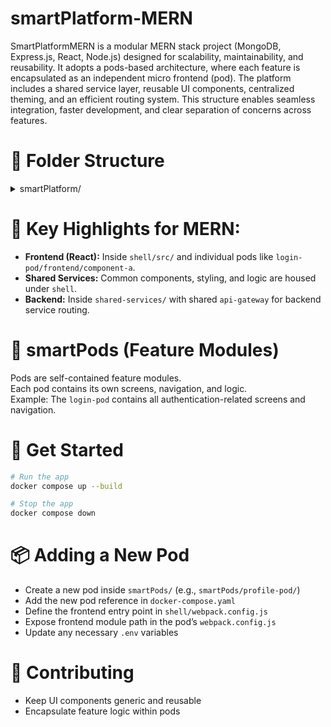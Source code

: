 # smartPlatform-MERN

SmartPlatformMERN is a modular MERN stack project (MongoDB, Express.js, React, Node.js) designed for scalability, maintainability, and reusability. It adopts a pods-based architecture, where each feature is encapsulated as an independent micro frontend (pod). The platform includes a shared service layer, reusable UI components, centralized theming, and an efficient routing system. This structure enables seamless integration, faster development, and clear separation of concerns across features.

# 📁 Folder Structure

<details>
<summary>smartPlatform/</summary>

```
├── .env
├── .gitignore
├── README.md
├── docker-compose.yaml
```

<details>
<summary>├── shared-services/</summary>

```
│   └── api-gateway/
│       ├── Dockerfile
│       ├── config/
│       │   └── index.js
│       ├── index.js
│       └── package.json
```
</details>

<details>
<summary>├── shell/</summary>

```
│   ├── Dockerfile
│   ├── babel.config.js
│   ├── package.json
│   ├── public/
│   │   └── index.html
│   ├── src/
│   │   ├── App.css
│   │   ├── App.js
│   │   ├── App.test.js
│   │   ├── Bootstrap.js
│   │   ├── index.js
│   │   ├── logo.svg
│   │   └── store.js
│   └── webpack.config.js
```
</details>

<details>
<summary>├── smartPods/</summary>

<details>
<summary>│   ├── custom-pod/</summary>

<details>
<summary>│   │   ├── backend/user-service-a/</summary>

```
│   │   │   ├── Dockerfile
│   │   │   ├── index.js
│   │   │   └── package.json
```
</details>

<details>
<summary>│   │   └── frontend/user-component-a/</summary>

```
│   │       ├── babel.config.js
│   │       ├── package.json
│   │       ├── public/
│   │       │   └── index.html
│   │       ├── src/
│   │       │   ├── App.js
│   │       │   ├── Bootstrap.js
│   │       │   ├── index.js
│   │       │   └── logo.svg
│   │       └── webpack.config.js
```
</details>
</details>

<details>
<summary>│   └── login-pod/</summary>

<details>
<summary>│       ├── backend/</summary>

<details>
<summary>│       │   ├── service-a/</summary>

```
│       │   │   ├── Dockerfile
│       │   │   ├── index.js
│       │   │   └── package.json
```
</details>

<details>
<summary>│       │   └── service-b/</summary>

```
│       │       ├── Dockerfile
│       │       ├── index.js
│       │       └── package.json
```
</details>
</details>

<details>
<summary>│       └── frontend/</summary>

<details>
<summary>│           ├── component-a/</summary>

```
│           │   ├── babel.config.js
│           │   ├── package.json
│           │   ├── public/
│           │   │   └── index.html
│           │   ├── src/
│           │   │   ├── App.js
│           │   │   ├── Bootstrap.js
│           │   │   ├── index.js
│           │   │   └── logo.svg
│           │   └── webpack.config.js
```
</details>

<details>
<summary>│           └── component-b/</summary>

```
│               ├── babel.config.js
│               ├── package.json
│               ├── public/
│               │   └── index.html
│               ├── src/
│               │   ├── App.js
│               │   ├── Bootstrap.js
│               │   ├── index.js
│               │   └── logo.svg
│               └── webpack.config.js
```
</details>
</details>
</details>

</details>
</details>

# 🧩 Key Highlights for MERN:
- **Frontend (React):** Inside `shell/src/` and individual pods like `login-pod/frontend/component-a`.
- **Shared Services:** Common components, styling, and logic are housed under `shell`.
- **Backend:** Inside `shared-services/` with shared `api-gateway` for backend service routing.

# 🧩 smartPods (Feature Modules)
Pods are self-contained feature modules.  
Each pod contains its own screens, navigation, and logic.  
Example: The `login-pod` contains all authentication-related screens and navigation.

# 🚀 Get Started

```bash
# Run the app
docker compose up --build

# Stop the app
docker compose down
```

<!-- 
# Run Build
npm run build
-->

# 📦 Adding a New Pod
- Create a new pod inside `smartPods/` (e.g., `smartPods/profile-pod/`)
- Add the new pod reference in `docker-compose.yaml`
- Define the frontend entry point in `shell/webpack.config.js`
- Expose frontend module path in the pod’s `webpack.config.js`
- Update any necessary `.env` variables

# 🤝 Contributing
- Keep UI components generic and reusable
- Encapsulate feature logic within pods
